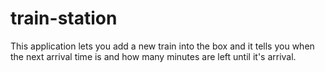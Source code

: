 # train-station
This application lets you add a new train into the box and it tells you when the next arrival time is and how many minutes are left until it's arrival.
